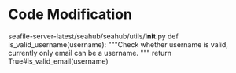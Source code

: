 # Code Modification
seafile-server-latest/seahub/seahub/utils/__init__.py
def is_valid_username(username):
    """Check whether username is valid, currently only email can be a username.
    """
    return True#is_valid_email(username)

